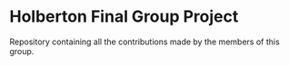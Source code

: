# Holberton Final Group Project
 Repository containing all the contributions made by the members of this group.
